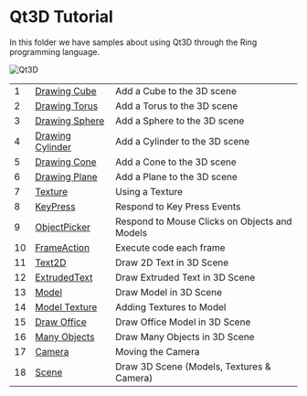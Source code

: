 Qt3D Tutorial
=============

In this folder we have samples about using Qt3D through the Ring programming language.

![Qt3D](https://raw.githubusercontent.com/ring-lang/ring/master/samples/other/UsingQt3D/ex18.png)

<table>
	<tr>
		<td>
			1
		</td>
		<td>
			 <a href="https://github.com/ring-lang/ring/tree/master/samples/other/UsingQt3D/ex1_cube.ring"> Drawing Cube </a>
		</td>
		<td>
			 Add a Cube to the 3D scene
		</td>
	</tr>
	<tr>
		<td>
			2
		</td>
		<td>
			 <a href="https://github.com/ring-lang/ring/tree/master/samples/other/UsingQt3D/ex2_torus.ring"> Drawing Torus </a>
		</td>
		<td>
			 Add a Torus to the 3D scene
		</td>
	</tr>
	<tr>
		<td>
			3
		</td>
		<td>
			 <a href="https://github.com/ring-lang/ring/tree/master/samples/other/UsingQt3D/ex3_sphere.ring"> Drawing Sphere </a>
		</td>
		<td>
			 Add a Sphere to the 3D scene
		</td>
	</tr>
	<tr>
		<td>
			4
		</td>
		<td>
			 <a href="https://github.com/ring-lang/ring/tree/master/samples/other/UsingQt3D/ex4_cylinder.ring"> Drawing Cylinder </a>
		</td>
		<td>
			 Add a Cylinder to the 3D scene
		</td>
	</tr>
	<tr>
		<td>
			5
		</td>
		<td>
			 <a href="https://github.com/ring-lang/ring/tree/master/samples/other/UsingQt3D/ex5_cone.ring"> Drawing Cone </a>
		</td>
		<td>
			 Add a Cone to the 3D scene
		</td>
	</tr>
	<tr>
		<td>
			6
		</td>
		<td>
			 <a href="https://github.com/ring-lang/ring/tree/master/samples/other/UsingQt3D/ex6_plane.ring"> Drawing Plane </a>
		</td>
		<td>
			 Add a Plane to the 3D scene
		</td>
	</tr>
	<tr>
		<td>
			7
		</td>
		<td>
			 <a href="https://github.com/ring-lang/ring/tree/master/samples/other/UsingQt3D/ex7_texture.ring"> Texture </a>
		</td>
		<td>
			 Using a Texture
		</td>
	</tr>
	<tr>
		<td>
			8
		</td>
		<td>
			 <a href="https://github.com/ring-lang/ring/tree/master/samples/other/UsingQt3D/ex8_keypress.ring"> KeyPress  </a>
		</td>
		<td>
			 Respond to Key Press Events
		</td>
	</tr>
	<tr>
		<td>
			9
		</td>
		<td>
			 <a href="https://github.com/ring-lang/ring/tree/master/samples/other/UsingQt3D/ex9_objectpicker.ring"> ObjectPicker  </a>
		</td>
		<td>
			 Respond to Mouse Clicks on Objects and Models
		</td>
	</tr>
	<tr>
		<td>
			10
		</td>
		<td>
			 <a href="https://github.com/ring-lang/ring/tree/master/samples/other/UsingQt3D/ex10_frameaction.ring"> FrameAction  </a>
		</td>
		<td>
			 Execute code each frame
		</td>
	</tr>
	<tr>
		<td>
			11
		</td>
		<td>
			 <a href="https://github.com/ring-lang/ring/tree/master/samples/other/UsingQt3D/ex11_text2d.ring"> Text2D  </a>
		</td>
		<td>
			 Draw 2D Text in 3D Scene
		</td>
	</tr>
	<tr>
		<td>
			12
		</td>
		<td>
			 <a href="https://github.com/ring-lang/ring/tree/master/samples/other/UsingQt3D/ex12_extrudedtext.ring"> ExtrudedText  </a>
		</td>
		<td>
			 Draw Extruded Text in 3D Scene
		</td>
	</tr>
	<tr>
		<td>
			13
		</td>
		<td>
			 <a href="https://github.com/ring-lang/ring/tree/master/samples/other/UsingQt3D/ex13_model.ring"> Model  </a>
		</td>
		<td>
			 Draw Model in 3D Scene
		</td>
	</tr>
	<tr>
		<td>
			14
		</td>
		<td>
			 <a href="https://github.com/ring-lang/ring/tree/master/samples/other/UsingQt3D/ex14_modeltexture.ring"> Model Texture </a>
		</td>
		<td>
			 Adding Textures to Model
		</td>
	</tr>
	<tr>
		<td>
			15
		</td>
		<td>
			 <a href="https://github.com/ring-lang/ring/tree/master/samples/other/UsingQt3D/ex15_model_office.ring"> Draw Office  </a>
		</td>
		<td>
			 Draw Office Model in 3D Scene
		</td>
	</tr>
	<tr>
		<td>
			16
		</td>
		<td>
			 <a href="https://github.com/ring-lang/ring/tree/master/samples/other/UsingQt3D/ex16_manyobjects.ring"> Many Objects  </a>
		</td>
		<td>
			 Draw Many Objects in 3D Scene
		</td>
	</tr>
	<tr>
		<td>
			17
		</td>
		<td>
			 <a href="https://github.com/ring-lang/ring/tree/master/samples/other/UsingQt3D/ex17_camera.ring"> Camera </a>
		</td>
		<td>
			 Moving the Camera
		</td>
	</tr>
	<tr>
		<td>
			18
		</td>
		<td>
			 <a href="https://github.com/ring-lang/ring/tree/master/samples/other/UsingQt3D/ex18_scene.ring"> Scene </a>
		</td>
		<td>
			 Draw 3D Scene (Models, Textures & Camera)
		</td>
	</tr>







</table>


